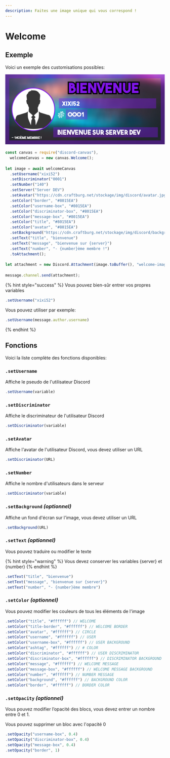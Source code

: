 ```yaml
---
description: Faites une image unique qui vous correspond !
---
```


# Welcome

## Exemple

Voici un exemple des customisations possibles:

![C&apos;est un exemple](../.gitbook/assets/welcome-image-5.png)

```javascript
const canvas = require("discord-canvas"),
  welcomeCanvas = new canvas.Welcome();

let image = await welcomeCanvas
  .setUsername("xixi52")
  .setDiscriminator("0001")
  .setNumber("140")
  .setServer("Server DEV")
  .setAvatar("https://cdn.craftburg.net/stockage/img/discord/avatar.jpg")
  .setColor("border", "#8015EA")
  .setColor("username-box", "#8015EA")
  .setColor("discriminator-box", "#8015EA")
  .setColor("message-box", "#8015EA")
  .setColor("title", "#8015EA")
  .setColor("avatar", "#8015EA")
  .setBackground("https://cdn.craftburg.net/stockage/img/discord/background.jpg")
  .setText("title", "bienvenue")
  .setText("message", "bienvenue sur {server}")
  .setText("number", "- {number}ème membre !")
  .toAttachment();
  
let attachment = new Discord.Attachment(image.toBuffer(), "welcome-image.png");

message.channel.send(attachment);
```

{% hint style="success" %}
 Vous pouvez bien-sûr entrer vos propres variables

```javascript
.setUsername("xixi52")
```

Vous pouvez utiliser par exemple:

```javascript
.setUsername(message.author.username)
```
{% endhint %}

## Fonctions

Voici la liste complète des fonctions disponibles:

### `.setUsername`

Affiche le pseudo de l'utilisateur Discord

```javascript
.setUsername(variable)
```

### `.setDiscriminator`

Affiche le discriminateur de l'utilisateur Discord

```javascript
.setDiscriminator(variable)
```

### `.setAvatar`

Affiche l'avatar de l'utilisateur Discord, vous devez utiliser un URL

```javascript
.setDiscriminator(URL)
```

### `.setNumber`

Affiche le nombre d'utilisateurs dans le serveur

```javascript
.setDiscriminator(variable)
```

### `.setBackground` _\(_optionnel_\)_

Affiche un fond d'écran sur l'image, vous devez utiliser un URL

```javascript
.setBackground(URL)
```

### `.setText` _\(_optionnel_\)_

Vous pouvez traduire ou modifier le texte

{% hint style="warning" %}
Vous devez conserver les variables {server} et {number}
{% endhint %}

```javascript
.setText("title", "bienvenue")
.setText("message", "bienvenue sur {server}")
.setText("number", "- {number}ème membre")
```

### `.setColor` _\(optionnel\)_

Vous pouvez modifier les couleurs de tous les éléments de l'image

```javascript
.setColor("title", "#ffffff") // WELCOME
.setColor("title-border", "#ffffff") // WELCOME BORDER
.setColor("avatar", "#ffffff") // CIRCLE
.setColor("username", "#ffffff") // USER
.setColor("username-box", "#ffffff") // USER BACKGROUND
.setColor("ashtag", "#ffffff") // # COLOR
.setColor("discriminator", "#ffffff") // USER DISCRIMINATOR
.setColor("discriminator-box", "#ffffff") // DISCRIMINATOR BACKGROUND
.setColor("message", "#ffffff") // WELCOME MESSAGE
.setColor("message-box", "#ffffff") // WELCOME MESSAGE BACKGROUND
.setColor("number", "#ffffff") // NUMBER MESSAGE
.setColor("background", "#ffffff") // BACKGROUND COLOR
.setColor("border", "#ffffff") // BORDER COLOR
```

### `.setOpacity` _\(optionnel\)_

Vous pouvez modifier l’opacité des blocs, vous devez entrer un nombre entre 0 et 1.

Vous pouvez supprimer un bloc avec l'opacité 0

```javascript
.setOpacity("username-box", 0.4)
.setOpacity("discriminator-box", 0.4)
.setOpacity("message-box", 0.4)
.setOpacity("border", 1)
```

